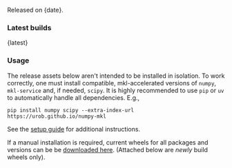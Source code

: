 Released on {date}.

### Latest builds

{latest}

### Usage

The release assets below aren't intended to be installed in isolation. To work correctly, one must
install compatible, mkl-accelerated versions of `numpy`, `mkl-service` and, if needed, `scipy`. It
is highly recommended to use `pip` or `uv` to automatically handle all dependencies. E.g.,
```shell
pip install numpy scipy --extra-index-url https://urob.github.io/numpy-mkl
```
See the [setup guide](https://github.com/urob/numpy-mkl#installation) for additional instructions.

If a manual installation is required, current wheels for all packages and versions can be be
[downloaded here](https://urob.github.io/numpy-mkl/).  (Attached below are *newly* build wheels
only).

